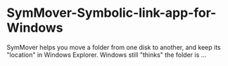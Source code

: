 # SymMover-Symbolic-link-app-for-Windows
SymMover helps you move a folder from one disk to another, and keep its "location" in Windows Explorer. Windows still "thinks" the folder is ...

